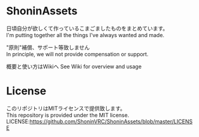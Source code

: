 # ShoninAssets
日頃自分が欲しくて作っているこまごましたものをまとめています。  
I'm putting together all the things I've always wanted and made.

"原則"補償、サポート等致しません  
In principle, we will not provide compensation or support.

概要と使い方はWikiへ
See Wiki for overview and usage

# License
このリポジトリはMITライセンスで提供致します。  
This repository is provided under the MIT license.  
LICENSE:https://github.com/ShoninVRC/ShoninAssets/blob/master/LICENSE
